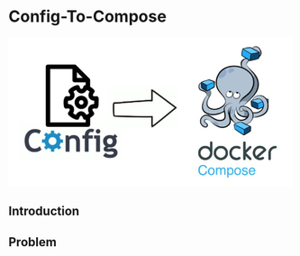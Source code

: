 # Config-To-Compose

![alt text](imgs/config2compose.jpg "Logo Title Text 1")



## Introduction

## Problem

